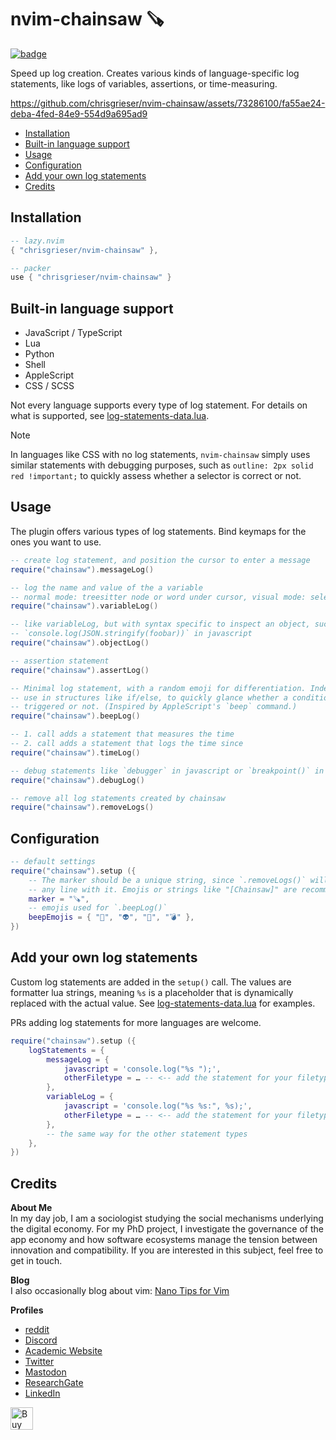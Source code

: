 <!-- LTeX: enabled=false -->
# nvim-chainsaw 🪚
<!-- LTeX: enabled=true -->
<a href="https://dotfyle.com/plugins/chrisgrieser/nvim-chainsaw">
<img alt="badge" src="https://dotfyle.com/plugins/chrisgrieser/nvim-chainsaw/shield"/></a>

Speed up log creation. Creates various kinds of language-specific log
statements, like logs of variables, assertions, or time-measuring.

<https://github.com/chrisgrieser/nvim-chainsaw/assets/73286100/fa55ae24-deba-4fed-84e9-554d9a695ad9>

<!-- toc -->

- [Installation](#installation)
- [Built-in language support](#built-in-language-support)
- [Usage](#usage)
- [Configuration](#configuration)
- [Add your own log statements](#add-your-own-log-statements)
- [Credits](#credits)

<!-- tocstop -->

## Installation

```lua
-- lazy.nvim
{ "chrisgrieser/nvim-chainsaw" },

-- packer
use { "chrisgrieser/nvim-chainsaw" }
```

## Built-in language support
- JavaScript / TypeScript
- Lua
- Python
- Shell
- AppleScript
- CSS / SCSS

Not every language supports every type of log statement. For details on what is
supported, see [log-statements-data.lua](./lua/chainsaw/log-statements-data.lua).

> [!NOTE]
> In languages like CSS with no log statements, `nvim-chainsaw` simply uses
> similar statements with debugging purposes, such as `outline: 2px solid red
> !important;` to quickly assess whether a selector is correct or not.

## Usage

The plugin offers various types of log statements. Bind keymaps for the ones you
want to use.

```lua
-- create log statement, and position the cursor to enter a message
require("chainsaw").messageLog()

-- log the name and value of the a variable
-- normal mode: treesitter node or word under cursor, visual mode: selection
require("chainsaw").variableLog()

-- like variableLog, but with syntax specific to inspect an object, such as
-- `console.log(JSON.stringify(foobar))` in javascript
require("chainsaw").objectLog()

-- assertion statement
require("chainsaw").assertLog()

-- Minimal log statement, with a random emoji for differentiation. Indented for
-- use in structures like if/else, to quickly glance whether a condition was
-- triggered or not. (Inspired by AppleScript's `beep` command.)
require("chainsaw").beepLog()

-- 1. call adds a statement that measures the time
-- 2. call adds a statement that logs the time since
require("chainsaw").timeLog()

-- debug statements like `debugger` in javascript or `breakpoint()` in python
require("chainsaw").debugLog()

-- remove all log statements created by chainsaw
require("chainsaw").removeLogs()
```

## Configuration

```lua
-- default settings
require("chainsaw").setup ({
	-- The marker should be a unique string, since `.removeLogs()` will remove
	-- any line with it. Emojis or strings like "[Chainsaw]" are recommended.
	marker = "🪚",
	-- emojis used for `.beepLog()`
	beepEmojis = { "🤖", "👽", "👾", "💣" },
})
```

## Add your own log statements
Custom log statements are added in the `setup()` call. The values are formatter
lua strings, meaning `%s` is a placeholder that is dynamically replaced
with the actual value. See
[log-statements-data.lua](./lua/chainsaw/log-statements-data.lua) for examples.

PRs adding log statements for more languages are welcome.

```lua
require("chainsaw").setup ({
	logStatements = {
		messageLog = {
			javascript = 'console.log("%s ");',
			otherFiletype = … -- <-- add the statement for your filetype here
		},
		variableLog = {
			javascript = 'console.log("%s %s:", %s);',
			otherFiletype = … -- <-- add the statement for your filetype here
		},
		-- the same way for the other statement types
	},
})
```

## Credits
<!-- vale Google.FirstPerson = NO -->
__About Me__  
In my day job, I am a sociologist studying the social mechanisms underlying the
digital economy. For my PhD project, I investigate the governance of the app
economy and how software ecosystems manage the tension between innovation and
compatibility. If you are interested in this subject, feel free to get in touch.

__Blog__  
I also occasionally blog about vim: [Nano Tips for Vim](https://nanotipsforvim.prose.sh)

__Profiles__  
- [reddit](https://www.reddit.com/user/pseudometapseudo)
- [Discord](https://discordapp.com/users/462774483044794368/)
- [Academic Website](https://chris-grieser.de/)
- [Twitter](https://twitter.com/pseudo_meta)
- [Mastodon](https://pkm.social/@pseudometa)
- [ResearchGate](https://www.researchgate.net/profile/Christopher-Grieser)
- [LinkedIn](https://www.linkedin.com/in/christopher-grieser-ba693b17a/)

<a href='https://ko-fi.com/Y8Y86SQ91' target='_blank'><img
	height='36'
	style='border:0px;height:36px;'
	src='https://cdn.ko-fi.com/cdn/kofi1.png?v=3'
	border='0'
	alt='Buy Me a Coffee at ko-fi.com'
/></a>
